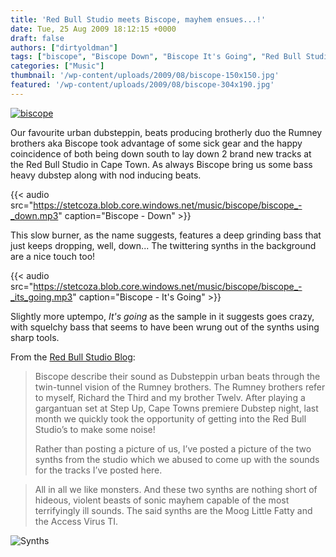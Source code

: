 ```yaml
---
title: 'Red Bull Studio meets Biscope, mayhem ensues...!'
date: Tue, 25 Aug 2009 18:12:15 +0000
draft: false
authors: ["dirtyoldman"]
tags: ["biscope", "Biscope Down", "Biscope It's Going", "Red Bull Studio Cape Town Biscope"]
categories: ["Music"]
thumbnail: '/wp-content/uploads/2009/08/biscope-150x150.jpg'
featured: '/wp-content/uploads/2009/08/biscope-304x190.jpg'
---
```


[![](/wp-content/uploads/2009/08/biscope.jpg "biscope")](/wp-content/uploads/2009/08/biscope.jpg)

Our favourite urban dubsteppin, beats producing brotherly duo the Rumney brothers aka Biscope took advantage of some sick gear and the happy coincidence of both being down south to lay down 2 brand new tracks at the Red Bull Studio in Cape Town. As always Biscope bring us some bass heavy dubstep along with nod inducing beats.

{{< audio
    src="https://stetcoza.blob.core.windows.net/music/biscope/biscope_-_down.mp3"
    caption="Biscope - Down" >}}

This slow burner, as the name suggests, features a deep grinding bass that just keeps dropping, well, down... The twittering synths in the background are a nice touch too!

{{< audio
    src="https://stetcoza.blob.core.windows.net/music/biscope/biscope_-_its_going.mp3"
    caption="Biscope - It's Going" >}}

Slightly more uptempo, _It's going_ as the sample in it suggests goes crazy, with squelchy bass that seems to have been wrung out of the synths using sharp tools.

From the [Red Bull Studio Blog](http://redbullstudioscapetown.wordpress.com/):

> Biscope describe their sound as Dubsteppin urban beats through the twin-tunnel vision of the Rumney brothers. The Rumney brothers refer to myself, Richard the Third and my brother Twelv. After playing a gargantuan set at Step Up, Cape Towns premiere Dubstep night, last month we quickly took the opportunity of getting into the Red Bull Studio’s to make some noise!
>
> Rather than posting a picture of us, I’ve posted a picture of the two synths from the studio which we abused to come up with the sounds for the tracks I’ve posted here.

> All in all we like monsters. And these two synths are nothing short of hideous, violent beasts of sonic mayhem capable of the most terrifyingly ill sounds. The said synths are the Moog Little Fatty and the Access Virus TI.

![Synths](http://redbullstudioscapetown.files.wordpress.com/2009/08/synth_monsters.jpg?w=393&h=224)